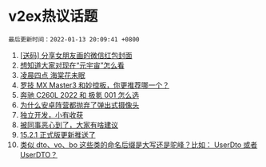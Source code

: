 # v2ex热议话题

`最后更新时间：2022-01-13 20:09:41 +0800`

1. [[送码] 分享女朋友画的微信红包封面](https://www.v2ex.com/t/828046)
1. [想知道大家对现在“元宇宙”怎么看](https://www.v2ex.com/t/827970)
1. [凌晨四点 海棠花未眠](https://www.v2ex.com/t/827935)
1. [罗技 MX Master3 和妙控板，你更推荐哪一个？](https://www.v2ex.com/t/827923)
1. [奔驰 C260L 2022 和 极氪 001 怎么选](https://www.v2ex.com/t/827895)
1. [为什么安卓阵营都抛弃了弹出式摄像头](https://www.v2ex.com/t/827922)
1. [独立开发，小有收获](https://www.v2ex.com/t/827946)
1. [被同事恶心到了，大家有啥建议](https://www.v2ex.com/t/828054)
1. [15.2.1 正式版更新推送了](https://www.v2ex.com/t/827955)
1. [类似 dto、vo、bo 这些类的命名后缀是大写还是驼峰？比如： UserDto 或者 UserDTO？](https://www.v2ex.com/t/827939)

